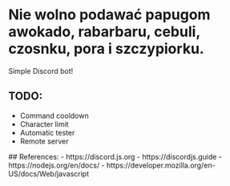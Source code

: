 # Nie wolno podawać papugom awokado, rabarbaru, cebuli, czosnku, pora i szczypiorku.
Simple Discord bot! <br>
## TODO: 
- Command cooldown
- Character limit
- Automatic tester
- Remote server
</ul>
## References:
- https://discord.js.org
- https://discordjs.guide
- https://nodejs.org/en/docs/
- https://developer.mozilla.org/en-US/docs/Web/javascript
